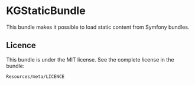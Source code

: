 KGStaticBundle
==============

This bundle makes it possible to load static content from
Symfony bundles.

Licence
-------

This bundle is under the MIT license. See the complete license in the bundle:

    Resources/meta/LICENCE
